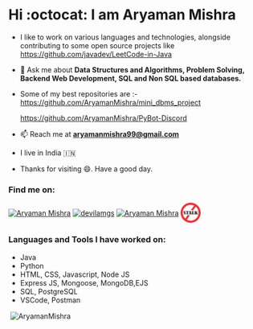 # Hi :octocat: I am Aryaman Mishra

- I like to work on various languages and technologies, alongside contributing to some open source projects like https://github.com/javadev/LeetCode-in-Java
- 💬 Ask me about **Data Structures and Algorithms, Problem Solving, Backend Web Development, SQL and Non SQL based databases.**
- Some of my best repositories are :- https://github.com/AryamanMishra/mini_dbms_project

  https://github.com/AryamanMishra/PyBot-Discord
- 📫 Reach me at **aryamanmishra99@gmail.com**
- I live in India 🇮🇳
- Thanks for visiting 😄. Have a good day.

<h3 align="left">Find me on:</h3>
<p align="left">
<a href="https://www.linkedin.com/in/aryaman-mishra-576527190/" target="blank"><img align="center" src="https://raw.githubusercontent.com/rahuldkjain/github-profile-readme-generator/master/src/images/icons/Social/linked-in-alt.svg" alt="Aryaman Mishra" height="40" width="40" /></a> 
<a href="https://www.codechef.com/users/devilamgs" target="blank"><img align="center" src="https://cdn.jsdelivr.net/npm/simple-icons@3.1.0/icons/codechef.svg" alt="devilamgs" height="40" width="40" /></a>
<a href="https://leetcode.com/modest_aryaman09/" target="blank"><img align="center" src="https://raw.githubusercontent.com/rahuldkjain/github-profile-readme-generator/master/src/images/icons/Social/leet-code.svg" alt="Aryaman Mishra" height="40" width="40" /></a>
<a href="https://www.stopstalk.com/user/profile/modest_aryaman09/" target="blank"><img align="center" src="stopstalk-logo.png" alt="Aryaman Mishra" height="40" width="40" /></a>
</p>

<h3 align="left">Languages and Tools I have worked on:</h3>
<p align="left"> 
  <ul>
    <li>Java</li>
    <li>Python</li>
    <li>HTML, CSS, Javascript, Node JS</li>
    <li>Express JS, Mongoose, MongoDB,EJS</li>
    <li> SQL, PostgreSQL </li>
    <li>VSCode, Postman</li>
  </ul>
</p>

<p> <img align="center" src="https://github-readme-stats.vercel.app/api?username=AryamanMishra&show_icons=true&locale=en&theme=dark" alt="AryamanMishra" /></p>
